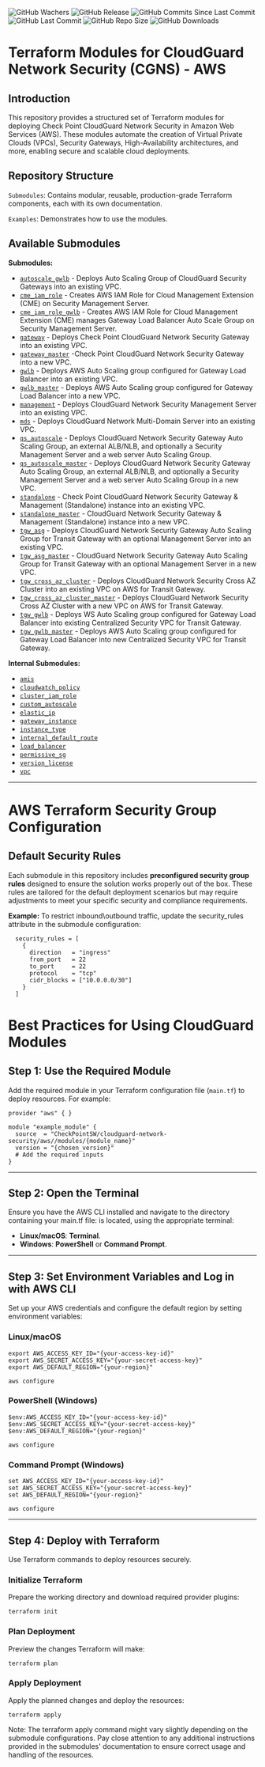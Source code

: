 ![GitHub Wachers](https://img.shields.io/github/watchers/checkpointsw/terraform-aws-cloudguard-network-security)
![GitHub Release](https://img.shields.io/github/v/release/checkpointsw/terraform-aws-cloudguard-network-security)
![GitHub Commits Since Last Commit](https://img.shields.io/github/commits-since/checkpointsw/terraform-aws-cloudguard-network-security/latest/master)
![GitHub Last Commit](https://img.shields.io/github/last-commit/checkpointsw/terraform-aws-cloudguard-network-security/master)
![GitHub Repo Size](https://img.shields.io/github/repo-size/checkpointsw/terraform-aws-cloudguard-network-security)
![GitHub Downloads](https://img.shields.io/github/downloads/checkpointsw/terraform-aws-cloudguard-network-security/total)

# Terraform Modules for CloudGuard Network Security (CGNS) - AWS

## Introduction
This repository provides a structured set of Terraform modules for deploying Check Point CloudGuard Network Security in Amazon Web Services (AWS). These modules automate the creation of Virtual Private Clouds (VPCs), Security Gateways, High-Availability architectures, and more, enabling secure and scalable cloud deployments.

## Repository Structure
`Submodules`: Contains modular, reusable, production-grade Terraform components, each with its own documentation.

`Examples`: Demonstrates how to use the modules.

## Available Submodules

**Submodules:**
* [`autoscale_gwlb`](https://registry.terraform.io/modules/checkpointsw/cloudguard-network-security/aws/latest/submodules/autoscale_gwlb) - Deploys Auto Scaling Group of  CloudGuard Security Gateways into an existing VPC.
* [`cme_iam_role`](https://registry.terraform.io/modules/checkpointsw/cloudguard-network-security/aws/latest/submodules/cme_iam_role) - Creates AWS IAM Role for Cloud Management Extension (CME) on Security Management Server.
* [`cme_iam_role_gwlb`](https://registry.terraform.io/modules/checkpointsw/cloudguard-network-security/aws/latest/submodules/cme_iam_role_gwlb) - Creates AWS IAM Role for Cloud Management Extension (CME) manages Gateway Load Balancer Auto Scale Group on Security Management Server.
* [`gateway`](https://registry.terraform.io/modules/checkpointsw/cloudguard-network-security/aws/latest/submodules/gateway) - Deploys Check Point CloudGuard Network Security Gateway into an existing VPC.
* [`gateway_master`](https://registry.terraform.io/modules/checkpointsw/cloudguard-network-security/aws/latest/submodules/gateway_master) -Check Point CloudGuard Network Security Gateway into a new VPC.
* [`gwlb`](https://registry.terraform.io/modules/checkpointsw/cloudguard-network-security/aws/latest/submodules/gwlb) - Deploys AWS Auto Scaling group configured for Gateway Load Balancer into an existing VPC.
* [`gwlb_master`](https://registry.terraform.io/modules/checkpointsw/cloudguard-network-security/aws/latest/submodules/gwlb_master) - Deploys AWS Auto Scaling group configured for Gateway Load Balancer into a new VPC.
* [`management`](https://registry.terraform.io/modules/checkpointsw/cloudguard-network-security/aws/latest/submodules/management) - Deploys CloudGuard Network Security Management Server into an existing VPC.
* [`mds`](https://registry.terraform.io/modules/checkpointsw/cloudguard-network-security/aws/latest/submodules/mds) - Deploys CloudGuard Network Multi-Domain Server into an existing VPC.
* [`qs_autoscale`](https://registry.terraform.io/modules/checkpointsw/cloudguard-network-security/aws/latest/submodules/qs_autoscale) - Deploys CloudGuard Network Security Gateway Auto Scaling Group, an external ALB/NLB, and optionally a Security Management Server and a web server Auto Scaling Group.
* [`qs_autoscale_master`](https://registry.terraform.io/modules/checkpointsw/cloudguard-network-security/aws/latest/submodules/qs_autoscale_master) - Deploys CloudGuard Network Security Gateway Auto Scaling Group, an external ALB/NLB, and optionally a Security Management Server and a web server Auto Scaling Group in a new VPC.
* [`standalone`](https://registry.terraform.io/modules/checkpointsw/cloudguard-network-security/aws/latest/submodules/standalone) - Check Point CloudGuard Network Security Gateway & Management (Standalone) instance into an existing VPC.
* [`standalone_master`](https://registry.terraform.io/modules/checkpointsw/cloudguard-network-security/aws/latest/submodules/standalone_master) - CloudGuard Network Security Gateway & Management (Standalone) instance into a new VPC.
* [`tgw_asg`](https://registry.terraform.io/modules/checkpointsw/cloudguard-network-security/aws/latest/submodules/tgw_asg) - Deploys CloudGuard Network Security Gateway Auto Scaling Group for Transit Gateway with an optional Management Server into an existing VPC.
* [`tgw_asg_master`](https://registry.terraform.io/modules/checkpointsw/cloudguard-network-security/aws/latest/submodules/tgw_asg_master) - CloudGuard Network Security Gateway Auto Scaling Group for Transit Gateway with an optional Management Server in a new VPC.
* [`tgw_cross_az_cluster`](https://registry.terraform.io/modules/checkpointsw/cloudguard-network-security/aws/latest/submodules/tgw_cross_az_cluster) - Deploys CloudGuard Network Security Cross AZ Cluster into an existing VPC on AWS for Transit Gateway.
* [`tgw_cross_az_cluster_master`](https://registry.terraform.io/modules/checkpointsw/cloudguard-network-security/aws/latest/submodules/tgw_cross_az_cluster_master) - Deploys CloudGuard Network Security Cross AZ Cluster with a new VPC on AWS for Transit Gateway.
* [`tgw_gwlb`](https://registry.terraform.io/modules/checkpointsw/cloudguard-network-security/aws/latest/submodules/tgw_gwlb) - Deploys WS Auto Scaling group configured for Gateway Load Balancer into existing Centralized Security VPC for Transit Gateway.
* [`tgw_gwlb_master`](https://registry.terraform.io/modules/checkpointsw/cloudguard-network-security/aws/latest/submodules/tgw_gwlb_master) - Deploys AWS Auto Scaling group configured for Gateway Load Balancer into new Centralized Security VPC for Transit Gateway.


**Internal Submodules:**
* [`amis`](https://registry.terraform.io/modules/checkpointsw/cloudguard-network-security/aws/latest/submodules/amis)
* [`cloudwatch_policy`](https://registry.terraform.io/modules/checkpointsw/cloudguard-network-security/aws/latest/submodules/cloudwatch_policy)
* [`cluster_iam_role`](https://registry.terraform.io/modules/checkpointsw/cloudguard-network-security/aws/latest/submodules/cluster_iam_role)
* [`custom_autoscale`](https://registry.terraform.io/modules/checkpointsw/cloudguard-network-security/aws/latest/submodules/custom_autoscale)
* [`elastic_ip`](https://registry.terraform.io/modules/checkpointsw/cloudguard-network-security/aws/latest/submodules/elastic_ip)
* [`gateway_instance`](https://registry.terraform.io/modules/checkpointsw/cloudguard-network-security/aws/latest/submodules/gateway_instance)
* [`instance_type`](https://registry.terraform.io/modules/checkpointsw/cloudguard-network-security/aws/latest/submodules/instance_type)
* [`internal_default_route`](https://registry.terraform.io/modules/checkpointsw/cloudguard-network-security/aws/latest/submodules/internal_default_route)
* [`load_balancer`](https://registry.terraform.io/modules/checkpointsw/cloudguard-network-security/aws/latest/submodules/load_balancer)
* [`permissive_sg`](https://registry.terraform.io/modules/checkpointsw/cloudguard-network-security/aws/latest/submodules/permissive_sg)
* [`version_license`](https://registry.terraform.io/modules/checkpointsw/cloudguard-network-security/aws/latest/submodules/version_license)
* [`vpc`](https://registry.terraform.io/modules/checkpointsw/cloudguard-network-security/aws/latest/submodules/vpc)

***
# AWS Terraform Security Group Configuration

## Default Security Rules
Each submodule in this repository includes **preconfigured security group rules** designed to ensure the solution works properly out of the box. These rules are tailored for the default deployment scenarios but may require adjustments to meet your specific security and compliance requirements.

**Example:** To restrict inbound\outbound traffic, update the security_rules attribute in the submodule configuration:

```hcl
  security_rules = [
    {
      direction   = "ingress"
      from_port   = 22
      to_port     = 22
      protocol    = "tcp"
      cidr_blocks = ["10.0.0.0/30"]
    }
  ]
```
# Best Practices for Using CloudGuard Modules

## Step 1: Use the Required Module
Add the required module in your Terraform configuration file (`main.tf`) to deploy resources. For example:

```hcl
provider "aws" { }

module "example_module" {
  source  = "CheckPointSW/cloudguard-network-security/aws//modules/{module_name}"
  version = "{chosen_version}"
  # Add the required inputs
}
```
---

## Step 2: Open the Terminal
Ensure you have the AWS CLI installed and navigate to the directory containing your main.tf file: is located, using the appropriate terminal: 

- **Linux/macOS**: **Terminal**.
- **Windows**: **PowerShell** or **Command Prompt**.

---

## Step 3: Set Environment Variables and Log in with AWS CLI
Set up your AWS credentials and configure the default region by setting environment variables:


### Linux/macOS
```hcl
export AWS_ACCESS_KEY_ID="{your-access-key-id}"
export AWS_SECRET_ACCESS_KEY="{your-secret-access-key}"
export AWS_DEFAULT_REGION="{your-region}"

aws configure

```
### PowerShell (Windows)
```hcl
$env:AWS_ACCESS_KEY_ID="{your-access-key-id}"
$env:AWS_SECRET_ACCESS_KEY="{your-secret-access-key}"
$env:AWS_DEFAULT_REGION="{your-region}"

aws configure
```
### Command Prompt (Windows)
```hcl
set AWS_ACCESS_KEY_ID="{your-access-key-id}"
set AWS_SECRET_ACCESS_KEY="{your-secret-access-key}"
set AWS_DEFAULT_REGION="{your-region}"

aws configure
```
---


## Step 4: Deploy with Terraform
Use Terraform commands to deploy resources securely.

### Initialize Terraform
Prepare the working directory and download required provider plugins:
```hcl
terraform init
```

### Plan Deployment
Preview the changes Terraform will make:
```hcl
terraform plan
```
### Apply Deployment
Apply the planned changes and deploy the resources:
```hcl
terraform apply
```
Note: The terraform apply command might vary slightly depending on the submodule configurations. Pay close attention to any additional instructions provided in the submodules' documentation to ensure correct usage and handling of the resources.